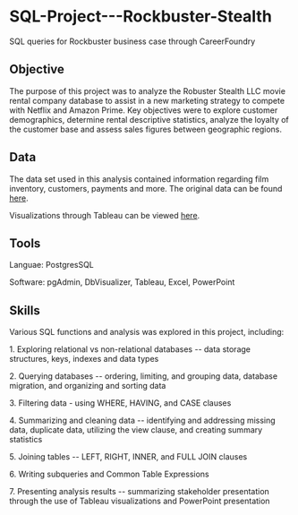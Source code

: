 # SQL-Project---Rockbuster-Stealth
SQL queries for Rockbuster business case through CareerFoundry

## Objective

The purpose of this project was to analyze the Robuster Stealth LLC
movie rental company database to assist in a new marketing strategy to
compete with Netflix and Amazon Prime. Key objectives were to explore
customer demographics, determine rental descriptive statistics, analyze
the loyalty of the customer base and assess sales figures between
geographic regions.

## Data

The data set used in this analysis contained information regarding film
inventory, customers, payments and more. The original data can be found
[here](http://www.postgresqltutorial.com/wp-content/uploads/2019/05/dvdrental.zip).

Visualizations through Tableau can be viewed
[here](https://public.tableau.com/app/profile/kaylee.michaleski).

## Tools

Languae: PostgresSQL

Software: pgAdmin, DbVisualizer, Tableau, Excel, PowerPoint

## Skills

Various SQL functions and analysis was explored in this project,
including:

  1\. Exploring relational vs non-relational databases -- data storage
structures, keys, indexes and data types

  2\. Querying databases -- ordering, limiting, and grouping data,
database migration, and organizing and sorting data

  3\. Filtering data - using WHERE, HAVING, and CASE clauses

  4\. Summarizing and cleaning data -- identifying and addressing missing
data, duplicate data, utilizing the view clause, and creating summary
statistics

  5\. Joining tables -- LEFT, RIGHT, INNER, and FULL JOIN clauses

  6\. Writing subqueries and Common Table Expressions

  7\. Presenting analysis results -- summarizing stakeholder presentation
through the use of Tableau visualizations and PowerPoint presentation
